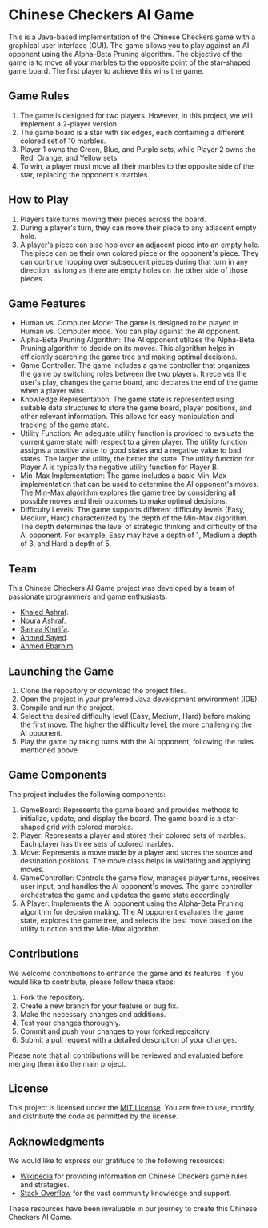 # Chinese Checkers AI Game

This is a Java-based implementation of the Chinese Checkers game with a graphical user interface (GUI). The game allows you to play against an AI opponent using the Alpha-Beta Pruning algorithm. The objective of the game is to move all your marbles to the opposite point of the star-shaped game board. The first player to achieve this wins the game.

## Game Rules

1. The game is designed for two players. However, in this project, we will implement a 2-player version.
2. The game board is a star with six edges, each containing a different colored set of 10 marbles.
3. Player 1 owns the Green, Blue, and Purple sets, while Player 2 owns the Red, Orange, and Yellow sets.
4. To win, a player must move all their marbles to the opposite side of the star, replacing the opponent's marbles.

## How to Play

1. Players take turns moving their pieces across the board.
2. During a player's turn, they can move their piece to any adjacent empty hole.
3. A player's piece can also hop over an adjacent piece into an empty hole. The piece can be their own colored piece or the opponent's piece. They can continue hopping over subsequent pieces during that turn in any direction, as long as there are empty holes on the other side of those pieces.

## Game Features

- Human vs. Computer Mode: The game is designed to be played in Human vs. Computer mode. You can play against the AI opponent.
- Alpha-Beta Pruning Algorithm: The AI opponent utilizes the Alpha-Beta Pruning algorithm to decide on its moves. This algorithm helps in efficiently searching the game tree and making optimal decisions.
- Game Controller: The game includes a game controller that organizes the game by switching roles between the two players. It receives the user's play, changes the game board, and declares the end of the game when a player wins.
- Knowledge Representation: The game state is represented using suitable data structures to store the game board, player positions, and other relevant information. This allows for easy manipulation and tracking of the game state.
- Utility Function: An adequate utility function is provided to evaluate the current game state with respect to a given player. The utility function assigns a positive value to good states and a negative value to bad states. The larger the utility, the better the state. The utility function for Player A is typically the negative utility function for Player B.
- Min-Max Implementation: The game includes a basic Min-Max implementation that can be used to determine the AI opponent's moves. The Min-Max algorithm explores the game tree by considering all possible moves and their outcomes to make optimal decisions.
- Difficulty Levels: The game supports different difficulty levels (Easy, Medium, Hard) characterized by the depth of the Min-Max algorithm. The depth determines the level of strategic thinking and difficulty of the AI opponent. For example, Easy may have a depth of 1, Medium a depth of 3, and Hard a depth of 5.

## Team

This Chinese Checkers AI Game project was developed by a team of passionate programmers and game enthusiasts:

- [Khaled Ashraf](https://github.com/KhaledAshrafH).
- [Noura Ashraf](https://github.com/NouraAshraff).
- [Samaa Khalifa](https://github.com/SamaaKhalifa).
- [Ahmed Sayed](https://github.com/AhmedSayed117).
- [Ahmed Ebarhim](https://github.com/Ahmed-Ibrahim-30).


## Launching the Game

1. Clone the repository or download the project files.
2. Open the project in your preferred Java development environment (IDE).
3. Compile and run the project.
4. Select the desired difficulty level (Easy, Medium, Hard) before making the first move. The higher the difficulty level, the more challenging the AI opponent.
5. Play the game by taking turns with the AI opponent, following the rules mentioned above.

## Game Components

The project includes the following components:

1. GameBoard: Represents the game board and provides methods to initialize, update, and display the board. The game board is a star-shaped grid with colored marbles.
2. Player: Represents a player and stores their colored sets of marbles. Each player has three sets of colored marbles.
3. Move: Represents a move made by a player and stores the source and destination positions. The move class helps in validating and applying moves.
4. GameController: Controls the game flow, manages player turns, receives user input, and handles the AI opponent's moves. The game controller orchestrates the game and updates the game state accordingly.
5. AIPlayer: Implements the AI opponent using the Alpha-Beta Pruning algorithm for decision making. The AI opponent evaluates the game state, explores the game tree, and selects the best move based on the utility function and the Min-Max algorithm.

## Contributions

We welcome contributions to enhance the game and its features. If you would like to contribute, please follow these steps:

1. Fork the repository.
2. Create a new branch for your feature or bug fix.
3. Make the necessary changes and additions.
4. Test your changes thoroughly.
5. Commit and push your changes to your forked repository.
6. Submit a pull request with a detailed description of your changes.

Please note that all contributions will be reviewed and evaluated before merging them into the main project.

## License

This project is licensed under the [MIT License](LICENSE.md). You are free to use, modify, and distribute the code as permitted by the license.

## Acknowledgments

We would like to express our gratitude to the following resources:

- [Wikipedia](https://en.wikipedia.org/wiki/Chinese_checkers) for providing information on Chinese Checkers game rules and strategies.
- [Stack Overflow](https://stackoverflow.com/) for the vast community knowledge and support.

These resources have been invaluable in our journey to create this Chinese Checkers AI Game.
